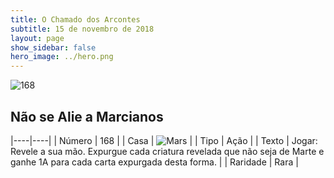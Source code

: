 ```yaml
---
title: O Chamado dos Arcontes
subtitle: 15 de novembro de 2018
layout: page
show_sidebar: false
hero_image: ../hero.png
---
```


![168](https://cdn.keyforgegame.com/media/card_front/pt/341_168_QMP27WWQ4X3X_pt.png)

## Não se Alie a Marcianos

|----|----|
| Número | 168 |
| Casa | ![Mars](https://archonarcana.com/images/thumb/d/de/Mars.png/22px-Mars.png "Marte") |
| Tipo | Ação |
| Texto | Jogar: Revele a sua mão. Expurgue cada criatura revelada que não seja de Marte e ganhe 1A para cada carta expurgada desta forma. |
| Raridade | Rara |
